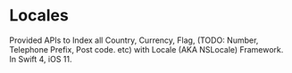 # Locales
Provided APIs to Index all Country, Currency, Flag, (TODO: Number, Telephone Prefix,  Post code. etc) with Locale (AKA NSLocale) Framework.  In Swift 4, iOS 11.
